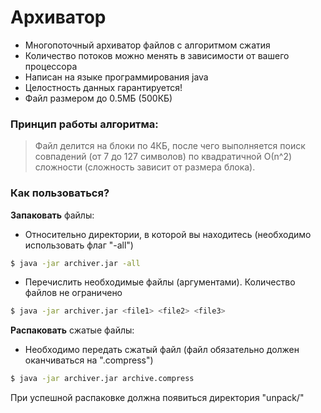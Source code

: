 # Архиватор

- Многопоточный архиватор файлов с алгоритмом сжатия
- Количество потоков можно менять в зависимости от вашего процессора
- Написан на языке программирования java
- Целостность данных гарантируется!
- Файл размером до 0.5МБ (500КБ)

### Принцип работы алгоритма:
> Файл делится на блоки по 4КБ, после чего выполняется поиск совпадений (от 7 до 127 символов)
> по квадратичной О(n^2) сложности (сложность зависит от размера блока).


### Как пользоваться?

**Запаковать** файлы:

- Относительно директории, в которой вы находитесь (необходимо использовать флаг "-all")
```sh
$ java -jar archiver.jar -all
```

- Перечислить необходимые файлы (аргументами). Количество файлов не ограничено
```sh
$ java -jar archiver.jar <file1> <file2> <file3>
```


**Распаковать** сжатые файлы:

- Необходимо передать сжатый файл (файл обязательно должен оканчиваться на ".compress")
```sh
$ java -jar archiver.jar archive.compress
```
При успешной распаковке должна появиться директория "unpack/"
